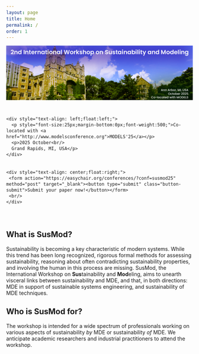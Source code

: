 ```yaml
---
layout: page
title: Home
permalink: /
order: 1
---
```


<div>
 <img src="/assets/susmod-header-2025.png" alt="SusMod" class="center"><br/>
</div>

<div style="overflow: hidden;padding: 25px 25px 25px 0;">

	<div style="text-align: left;float:left;">
	  <p style="font-size:25px;margin-bottom:0px;font-weight:500;">Co-located with <a href="http://www.modelsconference.org">MODELS'25</a></p>
	  <p>2025 October<br/>
	  Grand Rapids, MI, USA</p>
	</div>


	<div style="text-align: center;float:right;">
	 <form action="https://easychair.org/conferences/?conf=susmod25" method="post" target="_blank"><button type="submit" class="button-submit">Submit your paper now!</button></form>
	 <br/>
	</div>
</div>

## What is SusMod?

Sustainability is becoming a key characteristic of modern systems. While this trend has been long recognized, rigorous formal methods for assessing sustainability, reasoning about often contradicting sustainability properties, and involving the human in this process are missing.
SusMod, the International Workshop on <b>Sus</b>tainability and <b>Mod</b>eling, aims to unearth visceral links between sustainability and MDE, and that, in both directions: MDE in support of sustainable systems engineering, and sustainability of MDE techniques.

## Who is SusMod for?

The workshop is intended for a wide spectrum of professionals working on various aspects of sustainability <i>by</i> MDE or sustainability <i>of</i> MDE.
We anticipate academic researchers and industrial practitioners to attend the workshop.

